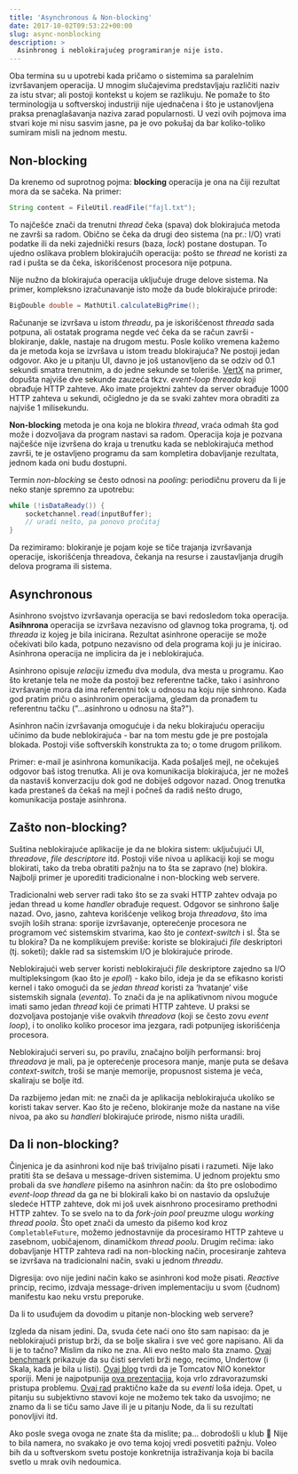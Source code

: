 ```yaml
---
title: 'Asynchronous & Non-blocking'
date: 2017-10-02T09:53:22+00:00
slug: async-nonblocking
description: >
  Asinhronog i neblokirajućeg programiranje nije isto.
---
```


Oba termina su u upotrebi kada pričamo o sistemima sa paralelnim izvršavanjem operacija. U mnogim slučajevima predstavljaju različiti naziv za istu stvar; ali postoji kontekst u kojem se razlikuju. Ne pomaže to što terminologija u softverskoj industriji nije ujednačena i što je ustanovljena praksa prenaglašavanja naziva zarad popularnosti. U vezi ovih pojmova ima stvari koje mi nisu sasvim jasne, pa je ovo pokušaj da bar koliko-toliko sumiram misli na jednom mestu.

## Non-blocking

Da krenemo od suprotnog pojma: **blocking** operacija je ona na čiji rezultat mora da se sačeka. Na primer:

```java
String content = FileUtil.readFile("fajl.txt");
```

To najčešće znači da trenutni _thread_ čeka (spava) dok blokirajuća metoda ne završi sa radom. Obično se čeka da drugi deo sistema (na pr.: I/O) vrati podatke ili da neki zajednički resurs (baza, _lock_) postane dostupan. To ujedno oslikava problem blokirajućih operacija: pošto se _thread_ ne koristi za rad i pušta se da čeka, iskorišćenost procesora nije potpuna.

Nije nužno da blokirajuća operacija uključuje druge delove sistema. Na primer, kompleksno izračunavanje isto može da bude blokirajuće prirode:

```java
BigDouble double = MathUtil.calculateBigPrime();
```

Računanje se izvršava u istom _threadu_, pa je iskorišćenost _threada_ sada potpuna, ali ostatak programa negde već čeka da se račun završi - blokiranje, dakle, nastaje na drugom mestu. Posle koliko vremena kažemo da je metoda koja se izvršava u istom treadu blokirajuća? Ne postoji jedan odgovor. Ako je u pitanju UI, davno je još ustanovljeno da se odziv od 0.1 sekundi smatra trenutnim, a do jedne sekunde se toleriše. [VertX](http://vertx.io) na primer, dopušta najviše dve sekunde zauzeća tkzv. _event-loop threada_ koji obrađuje HTTP zahteve. Ako imate projektni zahtev da server obrađuje 1000 HTTP zahteva u sekundi, očigledno je da se svaki zahtev mora obraditi za najviše 1 milisekundu.

**Non-blocking** metoda je ona koja ne blokira _thread_, vraća odmah šta god može i dozvoljava da program nastavi sa radom. Operacija koja je pozvana najčešće nije izvršena do kraja u trenutku kada se neblokirajuća method završi, te je ostavljeno programu da sam kompletira dobavljanje rezultata, jednom kada oni budu dostupni.

Termin _non-blocking_ se često odnosi na _pooling_: periodičnu proveru da li je neko stanje spremno za upotrebu:

```java
while (!isDataReady()) {
    socketchannel.read(inputBuffer);
    // uradi nešto, pa ponovo pročitaj
}
```

Da rezimiramo: blokiranje je pojam koje se tiče trajanja izvršavanja operacije, iskorišćenja threadova, čekanja na resurse i zaustavljanja drugih delova programa ili sistema.

## Asynchronous

Asinhrono svojstvo izvršavanja operacija se bavi redosledom toka operacija. **Asihnrona** operacija se izvršava nezavisno od glavnog toka programa, tj. od _threada_ iz kojeg je bila inicirana. Rezultat asinhrone operacije se može očekivati bilo kada, potpuno nezavisno od dela programa koji ju je inicirao. Asinhrona operacija ne implicira da je i neblokirajuća.

Asinhrono opisuje _relaciju_ između dva modula, dva mesta u programu. Kao što kretanje tela ne može da postoji bez referentne tačke, tako i asinhrono izvršavanje mora da ima referentni tok u odnosu na koju nije sinhrono. Kada god pratim priču o asinhronim operacijama, gledam da pronađem tu referentnu tačku ("...asinhrono u odnosu na šta?").

Asinhron način izvršavanja omogućuje i da neku blokirajuću operaciju učinimo da bude neblokirajuća - bar na tom mestu gde je pre postojala blokada. Postoji više softverskih konstrukta za to; o tome drugom prilikom.

Primer: e-mail je asinhrona komunikacija. Kada pošalješ mejl, ne očekuješ odgovor baš istog trenutka. Ali je ova komunikacija blokirajuća, jer ne možeš da nastaviš konverzaciju dok god ne dobiješ odgovor nazad. Onog trenutka kada prestaneš da čekaš na mejl i počneš da radiš nešto drugo, komunikacija postaje asinhrona.

## Zašto non-blocking?

Suština neblokirajuće aplikacije je da ne blokira sistem: uključujući UI, _threadove_, _file descriptore_ itd. Postoji više nivoa u aplikaciji koji se mogu blokirati, tako da treba obratiti pažnju na to šta se zapravo (ne) blokira. Najbolji primer je uporediti tradicionalne i non-blocking web servere.

Tradicionalni web server radi tako što se za svaki HTTP zahtev odvaja po jedan thread u kome _handler_ obrađuje request. Odgovor se sinhrono šalje nazad. Ovo, jasno, zahteva korišćenje velikog broja _threadova_, što ima svojih loših strana: sporije izvršavanje, opterećenje procesora ne programom već sistemskim stvarima, kao što je _context-switch_ i sl. Šta se tu blokira? Da ne komplikujem previše: koriste se blokirajući _file_ deskriptori (tj. soketi); dakle rad sa sistemskim I/O je blokirajuće prirode.

Neblokirajući web server koristi neblokirajući _file_ deskriptore zajedno sa I/O multipleksingom (kao što je _epoll_) - kako bilo, ideja je da se efikasno koristi kernel i tako omogući da se _jedan_ _thread_ koristi za ‘hvatanje’ više sistemskih signala (_eventa_). To znači da je na aplikativnom nivou moguće imati samo jedan _thread_ koji će primati HTTP zahteve. U praksi se dozvoljava postojanje više ovakvih _threadova_ (koji se često zovu _event loop_), i to onoliko koliko procesor ima jezgara, radi potpunijeg iskorišćenja procesora.

Neblokirajući serveri su, po pravilu, značajno boljih performansi: broj _threadova_ je mali, pa je opterećenje procesora manje, manje puta se dešava _context-switch_, troši se manje memorije, propusnost sistema je veća, skaliraju se bolje itd.

Da razbijemo jedan mit: ne znači da je aplikacija neblokirajuća ukoliko se koristi takav server. Kao što je rečeno, blokiranje može da nastane na više nivoa, pa ako su _handleri_ blokirajuće prirode, nismo ništa uradili.

## Da li non-blocking?

Činjenica je da asinhroni kod nije baš trivijalno pisati i razumeti. Nije lako pratiti šta se dešava u message-driven sistemima. U jednom projektu smo probali da sve _handlere_ pišemo na asinhron način: da što pre oslobodimo _event-loop thread_ da ga ne bi blokirali kako bi on nastavio da opslužuje sledeće HTTP zahteve, dok mi još uvek aisnhrono procesiramo prethodni HTTP zahtev. To se svelo na to da _fork-join pool_ preuzme ulogu _working thread poola_. Što opet znači da umesto da pišemo kod kroz `CompletableFuture`, možemo jednostavnije da procesiramo HTTP zahteve u zasebnom, uobičajenom, dinamičkom _thread poolu_. Drugim rečima: iako dobavljanje HTTP zahteva radi na non-blocking način, procesiranje zahteva se izvršava na tradicionalni način, svaki u jednom _threadu_.

Digresija: ovo nije jedini način kako se asinhroni kod može pisati. _Reactive_ princip, recimo, izdvaja message-driven implementaciju u svom (čudnom) manifestu kao neku vrstu preporuke.

Da li to usuđujem da dovodim u pitanje non-blocking web servere?

Izgleda da nisam jedini. Da, svuda ćete naći ono što sam napisao: da je neblokirajući pristup brži, da se bolje skalira i sve već gore napisano. Ali da li je to tačno? Mislim da niko ne zna. Ali evo nešto malo šta znamo. [Ovaj benchmark](https://www.techempower.com/benchmarks/#section=data-r9&hw=peak&test=db) prikazuje da su čisti servleti brži nego, recimo, Undertow (i Skala, kada je bila u listi). [Ovaj blog](https://blog.eveoh.nl/2012/04/some-notes-on-tomcat-connector-performance/) tvrdi da je Tomcatov NIO konektor sporiji. Meni je najpotpunija [ova prezentacija](https://www.slideshare.net/e456/tyma-paulmultithreaded1), koja vrlo zdravorazumski pristupa problemu. [Ovaj rad](https://www.usenix.org/legacy/events/hotos03/tech/full_papers/vonbehren/vonbehren.pdf) praktično kaže da su _eventi_ loša ideja. Opet, u pitanju su subjektivno stavovi koje ne možemo tek tako da usvojimo; ne znamo da li se tiču samo Jave ili je u pitanju Node, da li su rezultati ponovljivi itd.

Ako posle svega ovoga ne znate šta da mislite; pa... dobrodošli u klub 🙂 Nije to bila namera, no svakako je ovo tema kojoj vredi posvetiti pažnju. Voleo bih da u softverskom svetu postoje konkretnija istraživanja koja bi bacila svetlo u mrak ovih nedoumica.
